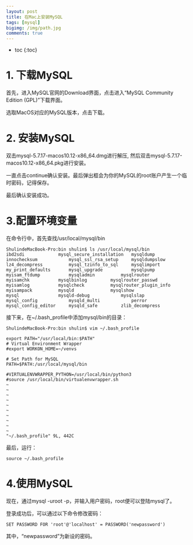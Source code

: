 ```yaml
---
layout: post
title: 在Mac上安装MySQL
tags: [mysql]
bigimg: /img/path.jpg
comments: true
---
```


* toc
{:toc}

# 1. 下载MySQL
首先，进入MySQL官网的Download界面，点击进入“MySQL Community Edition (GPL)”下载界面。

选取MacOS对应的MySQL版本，点击下载。

# 2. 安装MySQL

双击mysql-5.7.17-macos10.12-x86_64.dmg进行解压, 然后双击mysql-5.7.17-macos10.12-x86_64.pkg进行安装。

一直点击continue确认安装。最后弹出框会为你的MySQL的root账户产生一个临时密码，记得保存。

最后确认安装成功。

# 3.配置环境变量

在命令行中，首先查找/usr/local/mysql/bin

```
ShulindeMacBook-Pro:bin shulin$ ls /usr/local/mysql/bin
ibd2sdi				mysql_secure_installation	mysqldump
innochecksum			mysql_ssl_rsa_setup		mysqldumpslow
lz4_decompress			mysql_tzinfo_to_sql		mysqlimport
my_print_defaults		mysql_upgrade			mysqlpump
myisam_ftdump			mysqladmin			mysqlrouter
myisamchk			mysqlbinlog			mysqlrouter_passwd
myisamlog			mysqlcheck			mysqlrouter_plugin_info
myisampack			mysqld				mysqlshow
mysql				mysqld-debug			mysqlslap
mysql_config			mysqld_multi			perror
mysql_config_editor		mysqld_safe			zlib_decompress
```

接下来，在~/.bash_profile中添加mysql/bin的目录：

```
ShulindeMacBook-Pro:bin shulin$ vim ~/.bash_profile
```

```
export PATH="/usr/local/bin:$PATH"
# Virtual Environment Wrapper
#export WORKON_HOME=~/venvs

# Set Path for MySQL
PATH=$PATH:/usr/local/mysql/bin

#VIRTUALENVWRAPPER_PYTHON=/usr/local/bin/python3
#source /usr/local/bin/virtualenvwrapper.sh
~                                                                                                               
~                                                                                                               
~                                                                                                               
~                                                                                                               
~                                                                                                               
~                                                                                                               
~                                                                                                               
~                                                                                                               
~                                                                                                               
~                                                                                                               
"~/.bash_profile" 9L, 442C
```

最后，运行：
```
source ~/.bash_profile
```
# 4.使用MySQL

现在，通过mysql -uroot -p，并输入用户密码，root便可以登陆mysql了。

登录成功后，可以通过以下命令修改密码：
```
SET PASSWORD FOR 'root'@'localhost' = PASSWORD('newpassword')
```

其中，“newpassword”为新设的密码。